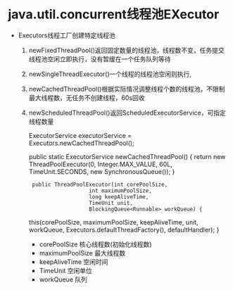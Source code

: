 # java.util.concurrent线程池EXecutor    
* Executors线程工厂创建特定线程池    
    1. newFixedThreadPool()返回固定数量的线程池，线程数不变，任务提交线程池空闲立即执行，没有暂缓在一个任务队列等待
    2. newSingleThreadExecutor()一个线程的线程池空闲则执行,
    3. newCachedThreadPool()根据实际情况调整线程个数的线程池，不限制最大线程数，无任务不创建线程，60s回收
    4. newScheduledThreadPool()返回ScheduledExecutorService，可指定线程数量    

        ExecutorService executorService = Executors.newCachedThreadPool();   

        public static ExecutorService newCachedThreadPool() {
        return new ThreadPoolExecutor(0, Integer.MAX_VALUE,
                                      60L, TimeUnit.SECONDS,
                                      new SynchronousQueue<Runnable>());
        }

            public ThreadPoolExecutor(int corePoolSize,
                              int maximumPoolSize,
                              long keepAliveTime,
                              TimeUnit unit,
                              BlockingQueue<Runnable> workQueue) {
        this(corePoolSize, maximumPoolSize, keepAliveTime, unit, workQueue,
             Executors.defaultThreadFactory(), defaultHandler);
        }

        - corePoolSize 核心线程数(初始化线程数)    
        - maximumPoolSize 最大线程数 
        - keepAliveTime 空闲时间
        - TimeUnit 空闲单位 
        - workQueue 队列